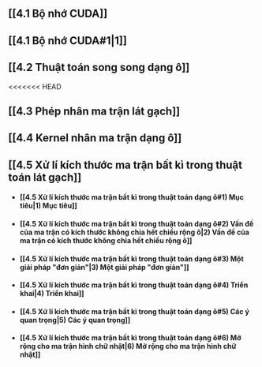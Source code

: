 ## [[4.1 Bộ nhớ CUDA]]

## [[4.1 Bộ nhớ CUDA#1|1]]
## [[4.2 Thuật toán song song dạng ô]]
<<<<<<< HEAD
## [[4.3 Phép nhân ma trận lát gạch]]
## [[4.4 Kernel nhân ma trận dạng ô]]


## [[4.5 Xử lí kích thước ma trận bất kì trong thuật toán lát gạch]]

- #### [[4.5 Xử lí kích thước ma trận bất kì trong thuật toán dạng ô#1) Mục tiêu|1) Mục tiêu]]
- #### [[4.5 Xử lí kích thước ma trận bất kì trong thuật toán dạng ô#2) Vấn đề của ma trận có kích thước không chia hết chiều rộng ô|2) Vấn đề của ma trận có kích thước không chia hết chiều rộng ô]]
- #### [[4.5 Xử lí kích thước ma trận bất kì trong thuật toán dạng ô#3) Một giải pháp "đơn giản"|3) Một giải pháp "đơn giản"]]
- #### [[4.5 Xử lí kích thước ma trận bất kì trong thuật toán dạng ô#4) Triển khai|4) Triển khai]]
- #### [[4.5 Xử lí kích thước ma trận bất kì trong thuật toán dạng ô#5) Các ý quan trọng|5) Các ý quan trọng]]
- #### [[4.5 Xử lí kích thước ma trận bất kì trong thuật toán dạng ô#6) Mở rộng cho ma trận hình chữ nhật|6) Mở rộng cho ma trận hình chữ nhật]]




